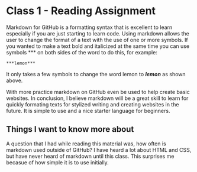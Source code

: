 # Class 1 - Reading Assignment

Markdown for GitHub is a formatting syntax that is excellent to learn especially if you are just starting to learn code. Using markdown allows the user to change the format of a text with the use of one or more symbols.
If you wanted to make a text bold and italicized at the same time you can use symbols *** on both sides of the word to do this, for example:
```
***lemon***
```
It only takes a few symbols to change the word lemon to ***lemon*** as shown above.

With more practice markdown on GitHub even be used to help create basic websites. In conclusion, I believe markdown will be a great skill to learn for quickly formating texts for stylized writing and creating websites in the future. It is simple to use and a nice starter language for beginners.

## Things I want to know more about

A question that I had while reading this material was, how often is markdown used outside of GitHub? I have heard a lot about HTML and CSS, but have never heard of markdown until this class. This surprises me becasue of how simple it is to use initially.
